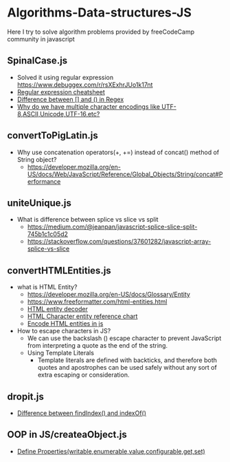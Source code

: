 # Algorithms-Data-structures-JS
Here I try to solve algorithm problems provided by freeCodeCamp community in javascript

## SpinalCase.js

- Solved it using regular expression https://www.debuggex.com/r/rsXExhrJUo1k17nt
- [Regular expression cheatsheet](https://www.debuggex.com/cheatsheet/regex/javascript)
- [Difference between [] and () in Regex](https://stackoverflow.com/questions/3789417/whats-the-difference-between-and-in-regular-expression-patterns)
- [Why do we have multiple character encodings like UTF-8,ASCII,Unicode,UTF-16,etc?](https://stackoverflow.com/questions/10088473/why-are-there-different-encoding-types)

## convertToPigLatin.js

- Why use concatenation operators(+, +=) instead of concat() method of String object?
  - https://developer.mozilla.org/en-US/docs/Web/JavaScript/Reference/Global_Objects/String/concat#Performance
  
## uniteUnique.js

- What is difference between splice vs slice vs split
  - https://medium.com/@jeanpan/javascript-splice-slice-split-745b1c1c05d2
  - https://stackoverflow.com/questions/37601282/javascript-array-splice-vs-slice

## convertHTMLEntities.js

-  what is HTML Entity?
   - https://developer.mozilla.org/en-US/docs/Glossary/Entity
   - https://www.freeformatter.com/html-entities.html
   - [HTML entity decoder](https://mothereff.in/html-entities)
   - [HTML Character entity reference chart](https://dev.w3.org/html5/html-author/charref)
   - [Encode HTML entities in js](https://stackoverflow.com/questions/18749591/encode-html-entities-in-javascript)
- How to escape characters in JS?
   - We can use the backslash (\) escape character to prevent JavaScript from interpreting a quote as the end of the string.
   - Using Template Literals
      - Template literals are defined with backticks, and therefore both quotes and apostrophes can be used safely without any sort of  extra escaping or consideration.
      
## dropit.js
- [Difference between findIndex() and indexOf()](https://stackoverflow.com/questions/41443029/difference-between-indexof-and-findindex-function-of-array)

## OOP in JS/createaObject.js
- [Define Properties(writable,enumerable,value,configurable,get,set)](https://developer.mozilla.org/en-US/docs/Web/JavaScript/Reference/Global_Objects/Object/defineProperties)


